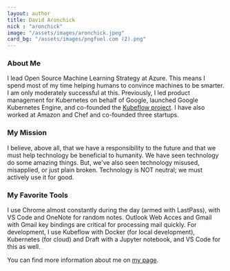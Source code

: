 ```yaml
---
layout: author
title: David Aronchick
nick : "aronchick"
image: "/assets/images/aronchick.jpeg"
card_bg: "/assets/images/pngfuel.com (2).png"
---
```


### About Me
I lead Open Source Machine Learning Strategy at Azure. This means I spend most of my time helping humans to convince machines to be smarter. I am only moderately successful at this. Previously, I led product management for Kubernetes on behalf of Google, launched Google Kubernetes Engine, and co-founded the [Kubeflow project](https://kubeflow.org). I have also worked at Amazon and Chef and co-founded three startups.

### My Mission
I believe, above all, that we have a responsibility to the future and that we must help technology be beneficial to humanity. We have seen technology do some amazing things. But, we've also seen technology misused, misapplied, or just plain broken. Technology is NOT neutral; we must actively use it for good. 

### My Favorite Tools
I use Chrome almost constantly during the day (armed with LastPass), with VS Code and OneNote for random notes. Outlook Web Acces and Gmail with Gmail key bindings are critical for processing mail quickly. For development, I use Kubeflow with Docker (for local development), Kubernetes (for cloud) and Draft with a Jupyter notebook, and VS Code for this as well.

You can find more information about me on [my page](https://www.davidaronchick.com/).
